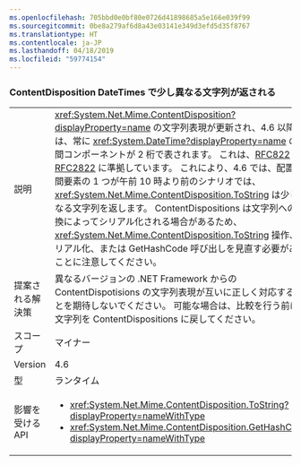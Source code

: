 ```yaml
---
ms.openlocfilehash: 705bbd0e0bf80e0726d41898685a5e166e039f99
ms.sourcegitcommit: 0be8a279af6d8a43e03141e349d3efd5d35f8767
ms.translationtype: HT
ms.contentlocale: ja-JP
ms.lasthandoff: 04/18/2019
ms.locfileid: "59774154"
---
```

### <a name="contentdisposition-datetimes-returns-slightly-different-string"></a>ContentDisposition DateTimes で少し異なる文字列が返される

|   |   |
|---|---|
|説明|<xref:System.Net.Mime.ContentDisposition?displayProperty=name> の文字列表現が更新され、4.6 以降では、常に <xref:System.DateTime?displayProperty=name> の時間コンポーネントが 2 桁で表されます。 これは、[RFC822](https://www.ietf.org/rfc/rfc0822.txt) と [RFC2822](https://www.ietf.org/rfc/rfc2822.txt) に準拠しています。 これにより、4.6 では、配置の時間要素の 1 つが午前 10 時より前のシナリオでは、<xref:System.Net.Mime.ContentDisposition.ToString> は少し異なる文字列を返します。 ContentDispositions は文字列への変換によってシリアル化される場合があるため、<xref:System.Net.Mime.ContentDisposition.ToString> 操作、シリアル化、または GetHashCode 呼び出しを見直す必要があることに注意してください。|
|提案される解決策|異なるバージョンの .NET Framework からの ContentDispotisions の文字列表現が互いに正しく対応することを期待しないでください。 可能な場合は、比較を行う前に、文字列を ContentDispositions に戻してください。|
|スコープ|マイナー|
|Version|4.6|
|型|ランタイム|
|影響を受ける API|<ul><li><xref:System.Net.Mime.ContentDisposition.ToString?displayProperty=nameWithType></li><li><xref:System.Net.Mime.ContentDisposition.GetHashCode?displayProperty=nameWithType></li></ul>|
